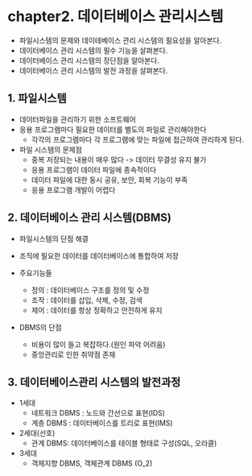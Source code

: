 # chapter2. 데이터베이스 관리시스템

- 파일시스템의 문제와 데이테베이스 관리 시스템의 필요성을 알아본다.
- 데이터베이스 관리 시스템의 필수 기능을 살펴본다.
- 데이터베이스 관리 시스템의 장단점을 알아본다.
- 데이터베이스 관리 시스템의 발전 과정을 살펴본다.



## 1. 파일시스템

- 데이터파일을 관리하기 위한 소프트웨어
- 응용 프로그램마다 필요한 데이터를 별도의 파일로 관리해야한다
  - 각각의 프로그램마다 각 프로그램에 맞는 파일에 접근하여 관리하게 된다.
- 파일 시스템의 문제점
  - 중복 저장되는 내용이 매우 많다 -> 데이터 무결성 유지 불가
  - 응용 프로그램이 데이터 파일에 종속적이다
  - 데이터 파일에 대한 동시 공유, 보안, 회복 기능이 부족
  - 응용 프로그램 개발이 어렵다



## 2. 데이터베이스 관리 시스템(DBMS)

- 파일시스템의 단점 해결
- 조직에 필요한 데이터를 데이터베이스에 통합하여 저장
- 주요기능들

  - 정의 : 데이터베이스 구조를 정의 및 수정
  - 조작 : 데이터를 삽입, 삭제, 수정, 검색
  - 제어 : 데이터를 항상 정확하고 안전하게 유지 

- DBMS의 단점
  - 비용이 많이 들고 복잡하다.(원인 파악 어려움)
  - 중앙관리로 인한 취약점 존재



## 3. 데이터베이스관리 시스템의 발전과정

- 1세대
  - 네트워크 DBMS : 노드와 간선으로 표현(IDS)
  - 계층 DBMS : 데이터베이스를 트리로 표현(IMS)
- 2세대(선호)
  - 관계 DBMS: 데이터베이스를 테이블 형태로 구성(SQL, 오라클)
- 3세대
  - 객체지향 DBMS, 객체관계 DBMS (O_2)

